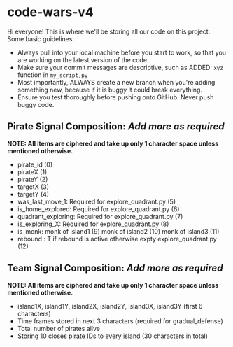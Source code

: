 # code-wars-v4
Hi everyone! This is where we'll be storing all our code on this project. Some basic guidelines:
- Always pull into your local machine before you start to work, so that you are working on the latest version of the code.
- Make sure your commit messages are descriptive, such as ADDED: `xyz` function in `my_script,py`
- Most importantly, ALWAYS create a new branch when you're adding something new, because if it is buggy it could break everything.
- Ensure you test thoroughly before pushing onto GitHub. Never push buggy code.

## Pirate Signal Composition: *Add more as required*
**NOTE: All items are ciphered and take up only 1 character space unless mentioned otherwise.**
- pirate_id (0)
- pirateX (1)
- pirateY (2)
- targetX (3)
- targetY (4)
- was_last_move_1: Required for explore_quadrant.py (5)
- is_home_explored: Required for explore_quadrant.py (6)
- quadrant_exploring: Required for explore_quadrant.py (7)
- is_exploring_X: Required for explore_quadrant.py (8)
- is_monk: monk of island1 (9)
          monk of island2 (10)
          monk of island3 (11)
- rebound : T if rebound is active otherwise expty explore_quadrant.py (12)

## Team Signal Composition: *Add more as required*
**NOTE: All items are ciphered and take up only 1 character space unless mentioned otherwise.**
- island1X, island1Y, island2X, island2Y, island3X, island3Y (first 6 characters)
- Time frames stored in next 3 characters (required for gradual_defense)
- Total number of pirates alive
- Storing 10 closes pirate IDs to every island (30 characters in total)

